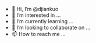 - 👋 Hi, I’m @djiankuo
- 👀 I’m interested in ...
- 🌱 I’m currently learning ...
- 💞️ I’m looking to collaborate on ...
- 📫 How to reach me ...

<!---
djiankuo/djiankuo is a ✨ special ✨ repository because its `README.md` (this file) appears on your GitHub profile.
You can click the Preview link to take a look at your changes.
--->
